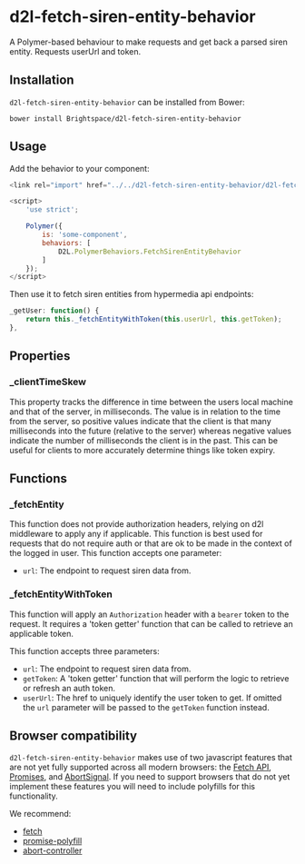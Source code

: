 # d2l-fetch-siren-entity-behavior

A Polymer-based behaviour to make requests and get back a parsed siren entity. Requests userUrl and token.

## Installation

`d2l-fetch-siren-entity-behavior` can be installed from Bower:

```shell
bower install Brightspace/d2l-fetch-siren-entity-behavior
```

## Usage

Add the behavior to your component:

```js
<link rel="import" href="../../d2l-fetch-siren-entity-behavior/d2l-fetch-siren-entity-behavior.html">

<script>
	'use strict';

	Polymer({
		is: 'some-component',
		behaviors: [
			D2L.PolymerBehaviors.FetchSirenEntityBehavior
		]
	});
</script>
```

Then use it to fetch siren entities from hypermedia api endpoints:

```js
_getUser: function() {
	return this._fetchEntityWithToken(this.userUrl, this.getToken);
},
```

## Properties

### _clientTimeSkew
This property tracks the difference in time between the users local machine and that of the server, in milliseconds. The value is in relation to the time from the server, so positive values indicate that the client is that many milliseconds into the future (relative to the server) whereas negative values indicate the number of milliseconds the client is in the past. This can be useful for clients to more accurately determine things like token expiry.

## Functions

### _fetchEntity
This function does not provide authorization headers, relying on d2l middleware to apply any if applicable.
This function is best used for requests that do not require auth or that are ok to be made in the context of the logged in user.
This function accepts one parameter:
* `url`: The endpoint to request siren data from.

### _fetchEntityWithToken
This function will apply an `Authorization` header with a `bearer` token to the request. It requires a 'token getter' function that can be
called to retrieve an applicable token.

This function accepts three parameters:
* `url`: The endpoint to request siren data from.
* `getToken`: A 'token getter' function that will perform the logic to retrieve or refresh an auth token.
* `userUrl`: The href to uniquely identify the user token to get. If omitted the `url` parameter will be passed to the `getToken` function instead.

## Browser compatibility

`d2l-fetch-siren-entity-behavior` makes use of two javascript features that are not yet fully supported across all modern browsers: the [Fetch API](https://developer.mozilla.org/en-US/docs/Web/API/Fetch_API), [Promises](https://developer.mozilla.org/en/docs/Web/JavaScript/Reference/Global_Objects/Promise), and [AbortSignal](https://developer.mozilla.org/en-US/docs/Web/API/AbortSignal). If you need to support browsers that do not yet implement these features you will need to include polyfills for this functionality.

We recommend:

* [fetch](https://github.com/github/fetch)
* [promise-polyfill](https://github.com/PolymerLabs/promise-polyfill/)
* [abort-controller](https://github.com/mysticatea/abort-controller)
